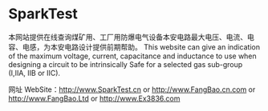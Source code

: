 # SparkTest
本网站提供在线查询煤矿用、工厂用防爆电气设备本安电路最大电压、电流、电容、电感，为本安电路设计提供前期帮助。
This website can give an indication of the maximum voltage, current, capacitance and inductance to use when designing a circuit to be intrinsically Safe for a selected gas sub-group (I,IIA, IIB or IIC).

网址 WebSite：http://www.SparkTest.cn or http://www.FangBao.cn.com or http://www.FangBao.Ltd or http://www.Ex3836.com
